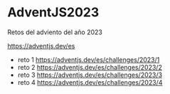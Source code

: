 # AdventJS2023
Retos del adviento del año 2023

https://adventjs.dev/es

- reto 1    https://adventjs.dev/es/challenges/2023/1 
- reto 2    https://adventjs.dev/es/challenges/2023/2 
- reto 3    https://adventjs.dev/es/challenges/2023/3
- reto 4    https://adventjs.dev/es/challenges/2023/4


